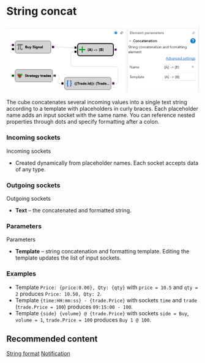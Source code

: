 # String concat

![Designer String Concat 00](../../../../../../images/designer_string_concat_00.png)

The cube concatenates several incoming values into a single text string according to
a template with placeholders in curly braces. Each placeholder name adds an input
socket with the same name. You can reference nested properties through dots and
specify formatting after a colon.

### Incoming sockets

Incoming sockets

- Created dynamically from placeholder names. Each socket accepts data of any type.

### Outgoing sockets

Outgoing sockets

- **Text** – the concatenated and formatted string.

### Parameters

Parameters

- **Template** – string concatenation and formatting template. Editing the template
  updates the list of input sockets.

### Examples

- Template `Price: {price:0.00}, Qty: {qty}` with `price = 10.5` and `qty = 2`
  produces `Price: 10.50, Qty: 2`.
- Template `{time:HH:mm:ss} - {trade.Price}` with sockets `time` and `trade`
  (`trade.Price = 100`) produces `09:15:00 - 100`.
- Template `{side} {volume} @ {trade.Price}` with sockets `side = Buy`,
  `volume = 1`, `trade.Price = 100` produces `Buy 1 @ 100`.

## Recommended content

[String format](string_format.md)
[Notification](notification.md)

